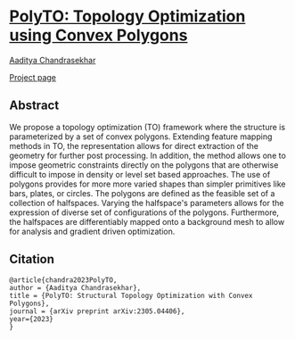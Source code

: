 # [PolyTO: Topology Optimization using Convex Polygons](https://arxiv.org/abs/2305.04406)
[Aaditya Chandrasekhar](https://aadityacs.github.io/)

[Project page](https://www.aadityacs.com/polyto)

## Abstract

We propose a topology optimization (TO) framework where the structure is parameterized by a set of convex polygons. Extending feature mapping methods in TO, the representation allows for direct extraction of the geometry for further post processing. In addition, the method allows one to impose geometric constraints directly on the polygons that are otherwise difficult to impose in density or level set based approaches. The use of polygons provides for more more varied shapes than simpler primitives like bars, plates, or circles. The polygons are defined as the feasible set of a collection of halfspaces.  Varying the halfspace's parameters allows for the expression of diverse set of configurations of the polygons. Furthermore, the halfspaces are differentiably mapped onto a background mesh to allow for analysis and gradient driven optimization.

## Citation

```
@article{chandra2023PolyTO,
author = {Aaditya Chandrasekhar},
title = {PolyTO: Structural Topology Optimization with Convex Polygons},
journal = {arXiv preprint arXiv:2305.04406},
year={2023}
}
```
